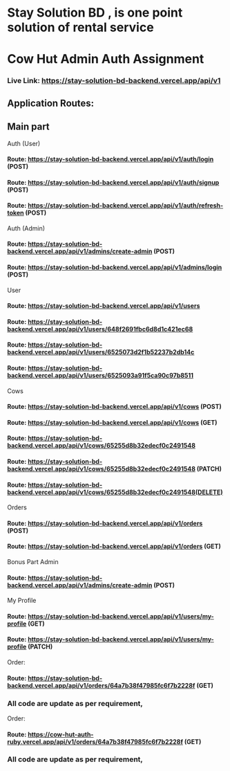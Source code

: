 # Stay Solution BD , is one point solution of rental service
# Cow Hut Admin Auth Assignment

### Live Link: https://stay-solution-bd-backend.vercel.app/api/v1

## Application Routes:

## Main part

Auth (User)

#### Route: https://stay-solution-bd-backend.vercel.app/api/v1/auth/login (POST)

#### Route: https://stay-solution-bd-backend.vercel.app/api/v1/auth/signup (POST)

#### Route: https://stay-solution-bd-backend.vercel.app/api/v1/auth/refresh-token (POST)

Auth (Admin)

#### Route: https://stay-solution-bd-backend.vercel.app/api/v1/admins/create-admin (POST)

#### Route: https://stay-solution-bd-backend.vercel.app/api/v1/admins/login (POST)

User

#### Route: https://stay-solution-bd-backend.vercel.app/api/v1/users

#### Route: https://stay-solution-bd-backend.vercel.app/api/v1/users/648f2691fbc6d8d1c421ec68

#### Route: https://stay-solution-bd-backend.vercel.app/api/v1/users/6525073d2f1b52237b2db14c

#### Route: https://stay-solution-bd-backend.vercel.app/api/v1/users/6525093a91f5ca90c97b8511

Cows

#### Route: https://stay-solution-bd-backend.vercel.app/api/v1/cows (POST)

#### Route: https://stay-solution-bd-backend.vercel.app/api/v1/cows (GET)

#### Route: https://stay-solution-bd-backend.vercel.app/api/v1/cows/65255d8b32edecf0c2491548

#### Route: https://stay-solution-bd-backend.vercel.app/api/v1/cows/65255d8b32edecf0c2491548 (PATCH)

#### Route: https://stay-solution-bd-backend.vercel.app/api/v1/cows/65255d8b32edecf0c2491548(DELETE)

Orders

#### Route: https://stay-solution-bd-backend.vercel.app/api/v1/orders (POST)

#### Route: https://stay-solution-bd-backend.vercel.app/api/v1/orders (GET)

Bonus Part
Admin

#### Route: https://stay-solution-bd-backend.vercel.app/api/v1/admins/create-admin (POST)

My Profile

#### Route: https://stay-solution-bd-backend.vercel.app/api/v1/users/my-profile (GET)

#### Route: https://stay-solution-bd-backend.vercel.app/api/v1/users/my-profile (PATCH)

Order:

#### Route: https://stay-solution-bd-backend.vercel.app/api/v1/orders/64a7b38f47985fc6f7b2228f (GET)

### All code are update as per requirement,


Order:

#### Route: https://cow-hut-auth-ruby.vercel.app/api/v1/orders/64a7b38f47985fc6f7b2228f (GET)

### All code are update as per requirement,
